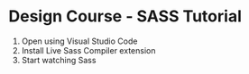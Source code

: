 # Design Course - SASS Tutorial

1. Open using Visual Studio Code
2. Install Live Sass Compiler extension
3. Start watching Sass

